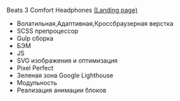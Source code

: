 Beats 3 Comfort Headphones [(Landing page)](https://vetosy.github.io/Beats-3)
- Волатильная,Адаптивная,Кроссбраузерная верстка
- SCSS препроцессор
- Gulp сборка
- БЭМ
- JS
- SVG изображения и оптимизация
- Pixel Perfect
- Зеленая зона Google Lighthouse
- Модульность
- Реализация анимации блоков
